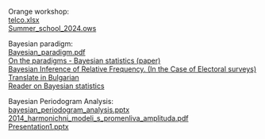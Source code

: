 Orange workshop:  
[telco.xlsx](telco.xlsx)  
[Summer_school_2024.ows](Summer_school_2024.ows)

Bayesian paradigm:  
[Bayesian_paradigm.pdf](Bayesian_paradigm.pdf)  
[On the paradigms - Bayesian statistics (paper)](http://kaloyan-haralampiev.info/wp-content/uploads/2010/03/doklad-1.pdf)  
[Bayesian Inference of Relative Frequency. (In the Case of Electoral surveys)](http://kaloyan-haralampiev.info/wp-content/uploads/2010/03/article1.pdf) [Translate in Bulgarian](http://kaloyan-haralampiev.info/wp-content/uploads/2010/03/prevod-article1.pdf)  
[Reader on Bayesian statistics](http://kaloyan-haralampiev.info/wp-content/uploads/2010/03/reader_Bayes_very_new_Internet1.pdf)  

Bayesian Periodogram Analysis:  
[bayesian_periodogram_analysis.pptx](bayesian_periodogram_analysis.pptx)  
[2014_harmonichni_modeli_s_promenliva_amplituda.pdf](2014_harmonichni_modeli_s_promenliva_amplituda.pdf)  
[Presentation1.pptx](Presentation1.pptx)  

